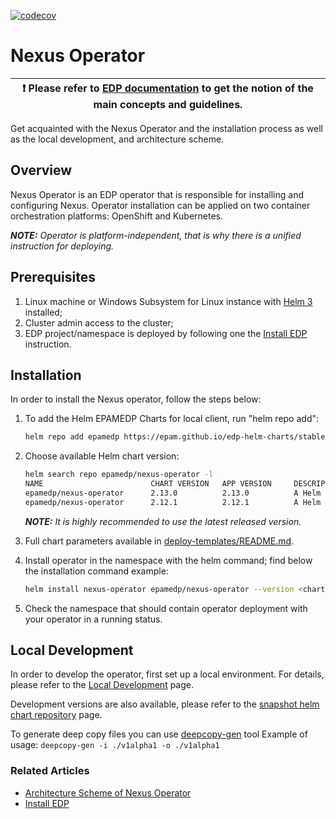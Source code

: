 [![codecov](https://codecov.io/gh/epam/edp-nexus-operator/branch/master/graph/badge.svg?token=JB9ZT0PCDJ)](https://codecov.io/gh/epam/edp-nexus-operator)

# Nexus Operator

| :heavy_exclamation_mark: Please refer to [EDP documentation](https://epam.github.io/edp-install/) to get the notion of the main concepts and guidelines. |
| --- |

Get acquainted with the Nexus Operator and the installation process as well as the local development, and architecture scheme.

## Overview

Nexus Operator is an EDP operator that is responsible for installing and configuring Nexus. Operator installation can be applied on two container orchestration platforms: OpenShift and Kubernetes.

_**NOTE:** Operator is platform-independent, that is why there is a unified instruction for deploying._

## Prerequisites

1. Linux machine or Windows Subsystem for Linux instance with [Helm 3](https://helm.sh/docs/intro/install/) installed;
2. Cluster admin access to the cluster;
3. EDP project/namespace is deployed by following one the [Install EDP](https://epam.github.io/edp-install/operator-guide/install-edp/) instruction.

## Installation

In order to install the Nexus operator, follow the steps below:

1. To add the Helm EPAMEDP Charts for local client, run "helm repo add":
     ```bash
     helm repo add epamedp https://epam.github.io/edp-helm-charts/stable
     ```
2. Choose available Helm chart version:
     ```bash
     helm search repo epamedp/nexus-operator -l
     NAME                        CHART VERSION   APP VERSION     DESCRIPTION
     epamedp/nexus-operator      2.13.0          2.13.0          A Helm chart for EDP Nexus Operator
     epamedp/nexus-operator      2.12.1          2.12.1          A Helm chart for EDP Nexus Operator
     ```

    _**NOTE:** It is highly recommended to use the latest released version._

3. Full chart parameters available in [deploy-templates/README.md](deploy-templates/README.md).

4. Install operator in the <edp-project> namespace with the helm command; find below the installation command example:
    ```bash
    helm install nexus-operator epamedp/nexus-operator --version <chart_version> --namespace <edp-project> --set name=nexus-operator --set global.platform=<platform_type> --set global.dnsWildCard=<cluster_DNS_wildcard>
    ```
5. Check the <edp-project> namespace that should contain operator deployment with your operator in a running status.

## Local Development

In order to develop the operator, first set up a local environment. For details, please refer to the [Local Development](https://epam.github.io/edp-install/developer-guide/local-development/) page.

Development versions are also available, please refer to the [snapshot helm chart repository](https://epam.github.io/edp-helm-charts/snapshot/) page.

To generate deep copy files you can use [deepcopy-gen](https://pkg.go.dev/k8s.io/gengo/examples/deepcopy-gen) tool
Example of usage: `deepcopy-gen -i ./v1alpha1 -o ./v1alpha1`

### Related Articles

* [Architecture Scheme of Nexus Operator](documentation/arch.md)
* [Install EDP](https://epam.github.io/edp-install/operator-guide/install-edp/)